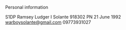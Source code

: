 Personal information

S1DP Ramsey Ludger I Solante 918302 PN
21 June 1992
warboysolante@gmail.com
09773931027